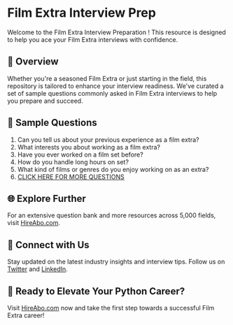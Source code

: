 # Film Extra Interview Prep

Welcome to the Film Extra Interview Preparation ! This resource is designed to help you ace your Film Extra interviews with confidence.

## 🚀 Overview

Whether you're a seasoned Film Extra or just starting in the field, this repository is tailored to enhance your interview readiness. We've curated a set of sample questions commonly asked in Film Extra interviews to help you prepare and succeed.

## 📝 Sample Questions

1. Can you tell us about your previous experience as a film extra?
2. What interests you about working as a film extra?
3. Have you ever worked on a film set before?
4. How do you handle long hours on set?
5. What kind of films or genres do you enjoy working on as an extra?
6. [CLICK HERE FOR MORE QUESTIONS](https://hireabo.com/job/16_0_20/Film%20Extra)

## 🌐 Explore Further

For an extensive question bank and more resources across 5,000 fields, visit [HireAbo.com](https://www.hireabo.com).

## 📱 Connect with Us

Stay updated on the latest industry insights and interview tips. Follow us on [Twitter](https://twitter.com/hireabo) and [LinkedIn](https://www.linkedin.com/in/hire-abo-3609972a8/).

## 🚀 Ready to Elevate Your Python Career?

Visit [HireAbo.com](https://www.hireabo.com) now and take the first step towards a successful Film Extra career!